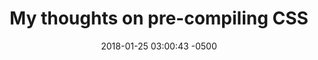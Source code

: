 ---
layout: post
title:  "My thoughts on pre-compiling CSS"
date:   2018-01-25 03:00:43 -0500
categories: jekyll update
---